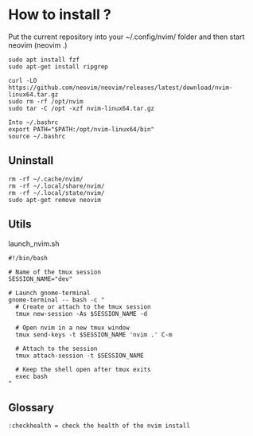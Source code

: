 # How to install ?

Put the current repository into your ~/.config/nvim/ folder and then start neovim (neovim .)

```
sudo apt install fzf
sudo apt-get install ripgrep

curl -LO https://github.com/neovim/neovim/releases/latest/download/nvim-linux64.tar.gz
sudo rm -rf /opt/nvim
sudo tar -C /opt -xzf nvim-linux64.tar.gz

Into ~/.bashrc
export PATH="$PATH:/opt/nvim-linux64/bin"
source ~/.bashrc
```

## Uninstall

```
rm -rf ~/.cache/nvim/
rm -rf ~/.local/share/nvim/
rm -rf ~/.local/state/nvim/
sudo apt-get remove neovim
```

## Utils

launch_nvim.sh

```
#!/bin/bash

# Name of the tmux session
SESSION_NAME="dev"

# Launch gnome-terminal
gnome-terminal -- bash -c "
  # Create or attach to the tmux session
  tmux new-session -As $SESSION_NAME -d

  # Open nvim in a new tmux window
  tmux send-keys -t $SESSION_NAME 'nvim .' C-m

  # Attach to the session
  tmux attach-session -t $SESSION_NAME

  # Keep the shell open after tmux exits
  exec bash
"
```


## Glossary

```
:checkhealth = check the health of the nvim install
```

